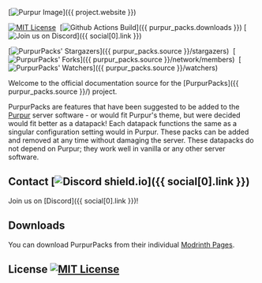 [![Purpur Image](https://user-images.githubusercontent.com/74448585/150906023-101cd383-da82-4a3c-9603-a3b5741c3994.png)]({{ project.website }})

<div markdown="1" id="center">

[![MIT License](https://img.shields.io/github/license/PurpurMC/PurpurPacks?&logo=github)](https://github.com/PurpurMC/PurpurPacks?tab=MIT-1-ov-file)&nbsp;
[![Github Actions Build](https://img.shields.io/github/workflow/status/purpurmc/purpurpacks/Build?event=push&logo=github)]({{ purpur_packs.downloads }})
[![Join us on Discord](https://img.shields.io/discord/685683385313919172.svg?label=&logo=discord&logoColor=ffffff&color=7389D8&labelColor=6A7EC2)]({{ social[0].link }})&nbsp;  

[![PurpurPacks' Stargazers](https://img.shields.io/github/stars/PurpurMC/Purpur?label=stars&logo=github)]({{ purpur_packs.source }}/stargazers)&nbsp;
[![PurpurPacks' Forks](https://img.shields.io/github/forks/PurpurMC/Purpur?label=forks&logo=github)]({{ purpur_packs.source }}/network/members)&nbsp;
[![PurpurPacks' Watchers](https://img.shields.io/github/watchers/PurpurMC/Purpur?label=watchers&logo=github)]({{ purpur_packs.source }}/watchers)&nbsp;

Welcome to the official documentation source for the&nbsp;[PurpurPacks]({{ purpur_packs.source }}/)&nbsp;project.

PurpurPacks are features that have been suggested to be added to the [Purpur](https://purpurmc.org/) server software - or would fit Purpur's theme, but were decided would fit better as a datapack!
Each datapack functions the same as a singular configuration setting would in Purpur. 
These packs can be added and removed at any time without damaging the server.
These datapacks do not depend on Purpur; they work well in vanilla or any other server software.
</div>

## Contact [![Discord shield.io](https://img.shields.io/discord/685683385313919172.svg?label=&logo=discord&logoColor=ffffff&color=7389D8&labelColor=6A7EC2)]({{ social[0].link }})

Join us on [Discord]({{ social[0].link }})!

## Downloads

You can download PurpurPacks from their individual [Modrinth Pages](https://modrinth.com/user/PurpurMC/datapacks).

## License [![MIT License](https://img.shields.io/github/license/PurpurMC/PurpurPacks?&logo=github)](https://github.com/PurpurMC/PurpurPacks?tab=MIT-1-ov-file)
